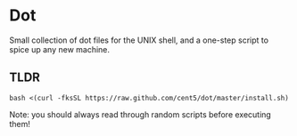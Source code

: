 # Dot

Small collection of dot files for the UNIX shell, and a one-step script to spice up any new machine.

## TLDR

```shell script
bash <(curl -fksSL https://raw.github.com/cent5/dot/master/install.sh)
```

Note: you should always read through random scripts before executing them!
